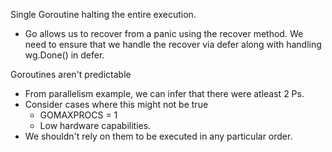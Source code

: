 Single Goroutine halting the entire execution.
* Go allows us to recover from a panic using the recover method. We need to ensure that we handle the recover via defer along with handling wg.Done() in defer.

Goroutines aren't predictable
* From parallelism example, we can infer that there were atleast 2 Ps.
* Consider cases where this might not be true
    * GOMAXPROCS = 1
    * Low hardware capabilities.
* We shouldn't rely on them to be executed in any particular order.